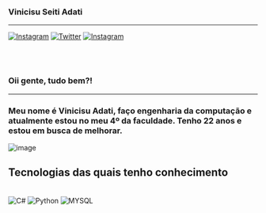 ### Vinicisu Seiti Adati
---
[![Instagram](https://img.shields.io/badge/Instagram-E4405F?style=for-the-badge&logo=instagram&logoColor=white)](https://www.instagram.com/vinicius_adati/)
[![Twitter](https://img.shields.io/badge/Twitter-1DA1F2?style=for-the-badge&logo=twitter&logoColor=white)]([https://www.instagram.com/vinicius_adati/](https://twitter.com/Vini_Adati))
[![Instagram](https://img.shields.io/badge/LinkedIn-0077B5?style=for-the-badge&logo=linkedin&logoColor=white)]([https://www.instagram.com/vinicius_adati/](https://www.linkedin.com/in/vinicius-seiti-adati-12aa10272/))

<br>
<br>

### Oii gente, tudo bem?!
---
### Meu nome é Vinicisu Adati, faço engenharia da computação e atualmente estou no meu 4º da faculdade. Tenho 22 anos e estou em busca de melhorar.
![image](https://github.com/user-attachments/assets/763a557d-1d48-4fc0-b527-ca7a8d5de9e9)

## Tecnologias das quais tenho conhecimento

<div style="display inline-block"></br>
<img align="center" alt="C#" src="https://img.shields.io/badge/C%23-239120?style=for-the-badge&logo=c-sharp&logoColor=white">
<img align="center" alt="Python" src="https://img.shields.io/pypi/pyversions/py">
<img align="center" alt="MYSQL" src="https://img.shields.io/badge/MySQL-00000F?style=for-the-badge&logo=mysql&logoColor=white">
</div>




